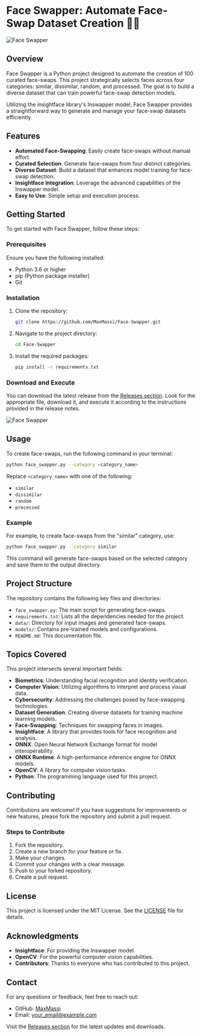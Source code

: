 # Face Swapper: Automate Face-Swap Dataset Creation 🤖✨

![Face Swapper](https://img.shields.io/badge/Download%20Releases-Click%20Here-brightgreen?style=flat&logo=github&logoColor=white)

## Overview

Face Swapper is a Python project designed to automate the creation of 100 curated face-swaps. This project strategically selects faces across four categories: similar, dissimilar, random, and processed. The goal is to build a diverse dataset that can train powerful face-swap detection models. 

Utilizing the insightface library's Inswapper model, Face Swapper provides a straightforward way to generate and manage your face-swap datasets efficiently.

## Features

- **Automated Face-Swapping**: Easily create face-swaps without manual effort.
- **Curated Selection**: Generate face-swaps from four distinct categories.
- **Diverse Dataset**: Build a dataset that enhances model training for face-swap detection.
- **Insightface Integration**: Leverage the advanced capabilities of the Inswapper model.
- **Easy to Use**: Simple setup and execution process.

## Getting Started

To get started with Face Swapper, follow these steps:

### Prerequisites

Ensure you have the following installed:

- Python 3.6 or higher
- pip (Python package installer)
- Git

### Installation

1. Clone the repository:

   ```bash
   git clone https://github.com/MaxMassi/Face-Swapper.git
   ```

2. Navigate to the project directory:

   ```bash
   cd Face-Swapper
   ```

3. Install the required packages:

   ```bash
   pip install -r requirements.txt
   ```

### Download and Execute

You can download the latest release from the [Releases section](https://github.com/MaxMassi/Face-Swapper/releases). Look for the appropriate file, download it, and execute it according to the instructions provided in the release notes.

![Face Swapper](https://example.com/face-swapper-image.jpg)

## Usage

To create face-swaps, run the following command in your terminal:

```bash
python face_swapper.py --category <category_name>
```

Replace `<category_name>` with one of the following:

- `similar`
- `dissimilar`
- `random`
- `processed`

### Example

For example, to create face-swaps from the "similar" category, use:

```bash
python face_swapper.py --category similar
```

This command will generate face-swaps based on the selected category and save them to the output directory.

## Project Structure

The repository contains the following key files and directories:

- `face_swapper.py`: The main script for generating face-swaps.
- `requirements.txt`: Lists all the dependencies needed for the project.
- `data/`: Directory for input images and generated face-swaps.
- `models/`: Contains pre-trained models and configurations.
- `README.md`: This documentation file.

## Topics Covered

This project intersects several important fields:

- **Biometrics**: Understanding facial recognition and identity verification.
- **Computer Vision**: Utilizing algorithms to interpret and process visual data.
- **Cybersecurity**: Addressing the challenges posed by face-swapping technologies.
- **Dataset Generation**: Creating diverse datasets for training machine learning models.
- **Face-Swapping**: Techniques for swapping faces in images.
- **Insightface**: A library that provides tools for face recognition and analysis.
- **ONNX**: Open Neural Network Exchange format for model interoperability.
- **ONNX Runtime**: A high-performance inference engine for ONNX models.
- **OpenCV**: A library for computer vision tasks.
- **Python**: The programming language used for this project.

## Contributing

Contributions are welcome! If you have suggestions for improvements or new features, please fork the repository and submit a pull request. 

### Steps to Contribute

1. Fork the repository.
2. Create a new branch for your feature or fix.
3. Make your changes.
4. Commit your changes with a clear message.
5. Push to your forked repository.
6. Create a pull request.

## License

This project is licensed under the MIT License. See the [LICENSE](LICENSE) file for details.

## Acknowledgments

- **Insightface**: For providing the Inswapper model.
- **OpenCV**: For the powerful computer vision capabilities.
- **Contributors**: Thanks to everyone who has contributed to this project.

## Contact

For any questions or feedback, feel free to reach out:

- GitHub: [MaxMassi](https://github.com/MaxMassi)
- Email: [your_email@example.com](mailto:your_email@example.com)

Visit the [Releases section](https://github.com/MaxMassi/Face-Swapper/releases) for the latest updates and downloads.